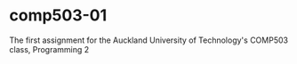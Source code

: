# comp503-01
The first assignment for the Auckland University of Technology's COMP503 class, Programming 2
